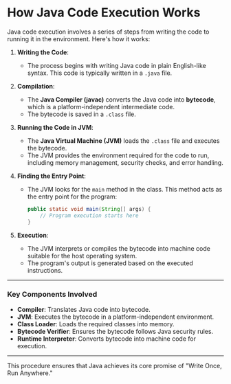 # How Java Code Execution Works

Java code execution involves a series of steps from writing the code to running it in the environment. Here's how it works:

1. **Writing the Code**:

   - The process begins with writing Java code in plain English-like syntax. This code is typically written in a `.java` file.

2. **Compilation**:

   - The **Java Compiler (javac)** converts the Java code into **bytecode**, which is a platform-independent intermediate code.
   - The bytecode is saved in a `.class` file.

3. **Running the Code in JVM**:

   - The **Java Virtual Machine (JVM)** loads the `.class` file and executes the bytecode.
   - The JVM provides the environment required for the code to run, including memory management, security checks, and error handling.

4. **Finding the Entry Point**:

   - The JVM looks for the `main` method in the class. This method acts as the entry point for the program:
     ```java
     public static void main(String[] args) {
         // Program execution starts here
     }
     ```

5. **Execution**:
   - The JVM interprets or compiles the bytecode into machine code suitable for the host operating system.
   - The program's output is generated based on the executed instructions.

---

### Key Components Involved

- **Compiler**: Translates Java code into bytecode.
- **JVM**: Executes the bytecode in a platform-independent environment.
- **Class Loader**: Loads the required classes into memory.
- **Bytecode Verifier**: Ensures the bytecode follows Java security rules.
- **Runtime Interpreter**: Converts bytecode into machine code for execution.

---

This procedure ensures that Java achieves its core promise of "Write Once, Run Anywhere."
